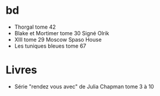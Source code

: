# bd

- Thorgal tome 42
- Blake et Mortimer tome 30 Signé Olrik
- XIII tome 29 Moscow Spaso House
- Les tuniques bleues tome 67

# Livres

- Série "rendez vous avec" de Julia Chapman tome 3 à 10

